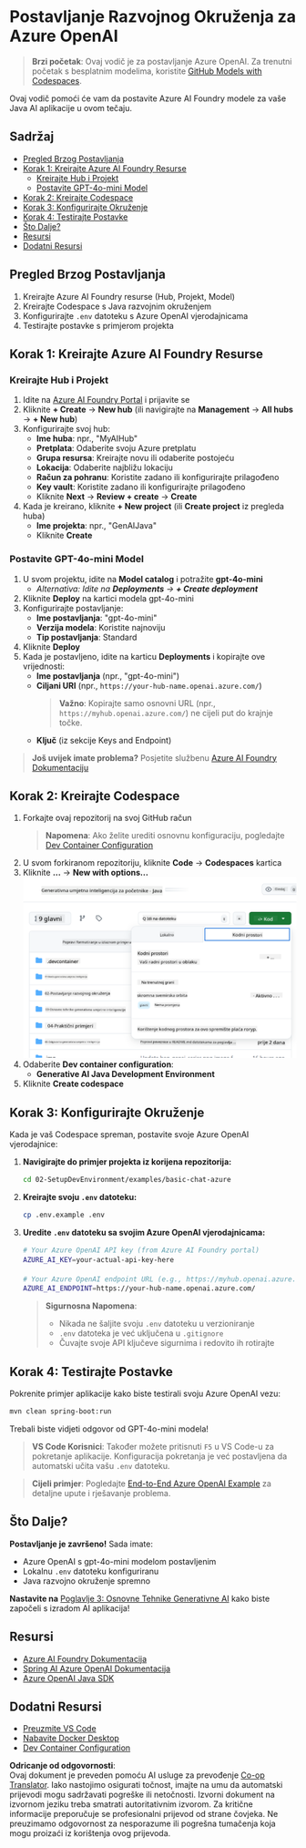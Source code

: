 <!--
CO_OP_TRANSLATOR_METADATA:
{
  "original_hash": "bfdb4b4eadbee3a59ef742439f58326a",
  "translation_date": "2025-07-27T13:29:00+00:00",
  "source_file": "02-SetupDevEnvironment/getting-started-azure-openai.md",
  "language_code": "hr"
}
-->
# Postavljanje Razvojnog Okruženja za Azure OpenAI

> **Brzi početak**: Ovaj vodič je za postavljanje Azure OpenAI. Za trenutni početak s besplatnim modelima, koristite [GitHub Models with Codespaces](./README.md#quick-start-cloud).

Ovaj vodič pomoći će vam da postavite Azure AI Foundry modele za vaše Java AI aplikacije u ovom tečaju.

## Sadržaj

- [Pregled Brzog Postavljanja](../../../02-SetupDevEnvironment)
- [Korak 1: Kreirajte Azure AI Foundry Resurse](../../../02-SetupDevEnvironment)
  - [Kreirajte Hub i Projekt](../../../02-SetupDevEnvironment)
  - [Postavite GPT-4o-mini Model](../../../02-SetupDevEnvironment)
- [Korak 2: Kreirajte Codespace](../../../02-SetupDevEnvironment)
- [Korak 3: Konfigurirajte Okruženje](../../../02-SetupDevEnvironment)
- [Korak 4: Testirajte Postavke](../../../02-SetupDevEnvironment)
- [Što Dalje?](../../../02-SetupDevEnvironment)
- [Resursi](../../../02-SetupDevEnvironment)
- [Dodatni Resursi](../../../02-SetupDevEnvironment)

## Pregled Brzog Postavljanja

1. Kreirajte Azure AI Foundry resurse (Hub, Projekt, Model)
2. Kreirajte Codespace s Java razvojnim okruženjem
3. Konfigurirajte `.env` datoteku s Azure OpenAI vjerodajnicama
4. Testirajte postavke s primjerom projekta

## Korak 1: Kreirajte Azure AI Foundry Resurse

### Kreirajte Hub i Projekt

1. Idite na [Azure AI Foundry Portal](https://ai.azure.com/) i prijavite se
2. Kliknite **+ Create** → **New hub** (ili navigirajte na **Management** → **All hubs** → **+ New hub**)
3. Konfigurirajte svoj hub:
   - **Ime huba**: npr., "MyAIHub"
   - **Pretplata**: Odaberite svoju Azure pretplatu
   - **Grupa resursa**: Kreirajte novu ili odaberite postojeću
   - **Lokacija**: Odaberite najbližu lokaciju
   - **Račun za pohranu**: Koristite zadano ili konfigurirajte prilagođeno
   - **Key vault**: Koristite zadano ili konfigurirajte prilagođeno
   - Kliknite **Next** → **Review + create** → **Create**
4. Kada je kreirano, kliknite **+ New project** (ili **Create project** iz pregleda huba)
   - **Ime projekta**: npr., "GenAIJava"
   - Kliknite **Create**

### Postavite GPT-4o-mini Model

1. U svom projektu, idite na **Model catalog** i potražite **gpt-4o-mini**
   - *Alternativa: Idite na **Deployments** → **+ Create deployment***
2. Kliknite **Deploy** na kartici modela gpt-4o-mini
3. Konfigurirajte postavljanje:
   - **Ime postavljanja**: "gpt-4o-mini"
   - **Verzija modela**: Koristite najnoviju
   - **Tip postavljanja**: Standard
4. Kliknite **Deploy**
5. Kada je postavljeno, idite na karticu **Deployments** i kopirajte ove vrijednosti:
   - **Ime postavljanja** (npr., "gpt-4o-mini")
   - **Ciljani URI** (npr., `https://your-hub-name.openai.azure.com/`) 
      > **Važno**: Kopirajte samo osnovni URL (npr., `https://myhub.openai.azure.com/`) ne cijeli put do krajnje točke.
   - **Ključ** (iz sekcije Keys and Endpoint)

> **Još uvijek imate problema?** Posjetite službenu [Azure AI Foundry Dokumentaciju](https://learn.microsoft.com/azure/ai-foundry/how-to/create-projects?tabs=ai-foundry&pivots=hub-project)

## Korak 2: Kreirajte Codespace

1. Forkajte ovaj repozitorij na svoj GitHub račun
   > **Napomena**: Ako želite urediti osnovnu konfiguraciju, pogledajte [Dev Container Configuration](../../../.devcontainer/devcontainer.json)
2. U svom forkiranom repozitoriju, kliknite **Code** → **Codespaces** kartica
3. Kliknite **...** → **New with options...**
![kreiranje codespace-a s opcijama](../../../translated_images/codespaces.9945ded8ceb431a58e8bee7f212e8c62b55733b7e302fd58194fadc95472fa3c.hr.png)
4. Odaberite **Dev container configuration**: 
   - **Generative AI Java Development Environment**
5. Kliknite **Create codespace**

## Korak 3: Konfigurirajte Okruženje

Kada je vaš Codespace spreman, postavite svoje Azure OpenAI vjerodajnice:

1. **Navigirajte do primjer projekta iz korijena repozitorija:**
   ```bash
   cd 02-SetupDevEnvironment/examples/basic-chat-azure
   ```

2. **Kreirajte svoju `.env` datoteku:**
   ```bash
   cp .env.example .env
   ```

3. **Uredite `.env` datoteku sa svojim Azure OpenAI vjerodajnicama:**
   ```bash
   # Your Azure OpenAI API key (from Azure AI Foundry portal)
   AZURE_AI_KEY=your-actual-api-key-here
   
   # Your Azure OpenAI endpoint URL (e.g., https://myhub.openai.azure.com/)
   AZURE_AI_ENDPOINT=https://your-hub-name.openai.azure.com/
   ```

   > **Sigurnosna Napomena**: 
   > - Nikada ne šaljite svoju `.env` datoteku u verzioniranje
   > - `.env` datoteka je već uključena u `.gitignore`
   > - Čuvajte svoje API ključeve sigurnima i redovito ih rotirajte

## Korak 4: Testirajte Postavke

Pokrenite primjer aplikacije kako biste testirali svoju Azure OpenAI vezu:

```bash
mvn clean spring-boot:run
```

Trebali biste vidjeti odgovor od GPT-4o-mini modela!

> **VS Code Korisnici**: Također možete pritisnuti `F5` u VS Code-u za pokretanje aplikacije. Konfiguracija pokretanja je već postavljena da automatski učita vašu `.env` datoteku.

> **Cijeli primjer**: Pogledajte [End-to-End Azure OpenAI Example](./examples/basic-chat-azure/README.md) za detaljne upute i rješavanje problema.

## Što Dalje?

**Postavljanje je završeno!** Sada imate:
- Azure OpenAI s gpt-4o-mini modelom postavljenim
- Lokalnu `.env` datoteku konfiguriranu
- Java razvojno okruženje spremno

**Nastavite na** [Poglavlje 3: Osnovne Tehnike Generativne AI](../03-CoreGenerativeAITechniques/README.md) kako biste započeli s izradom AI aplikacija!

## Resursi

- [Azure AI Foundry Dokumentacija](https://learn.microsoft.com/azure/ai-services/)
- [Spring AI Azure OpenAI Dokumentacija](https://docs.spring.io/spring-ai/reference/api/clients/azure-openai-chat.html)
- [Azure OpenAI Java SDK](https://learn.microsoft.com/java/api/overview/azure/ai-openai-readme)

## Dodatni Resursi

- [Preuzmite VS Code](https://code.visualstudio.com/Download)
- [Nabavite Docker Desktop](https://www.docker.com/products/docker-desktop)
- [Dev Container Configuration](../../../.devcontainer/devcontainer.json)

**Odricanje od odgovornosti**:  
Ovaj dokument je preveden pomoću AI usluge za prevođenje [Co-op Translator](https://github.com/Azure/co-op-translator). Iako nastojimo osigurati točnost, imajte na umu da automatski prijevodi mogu sadržavati pogreške ili netočnosti. Izvorni dokument na izvornom jeziku treba smatrati autoritativnim izvorom. Za kritične informacije preporučuje se profesionalni prijevod od strane čovjeka. Ne preuzimamo odgovornost za nesporazume ili pogrešna tumačenja koja mogu proizaći iz korištenja ovog prijevoda.